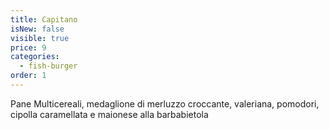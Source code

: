 ```yaml
---
title: Capitano
isNew: false
visible: true
price: 9
categories:
  - fish-burger
order: 1
---
```

Pane Multicereali, medaglione di merluzzo croccante, valeriana, pomodori, cipolla caramellata e maionese alla barbabietola
